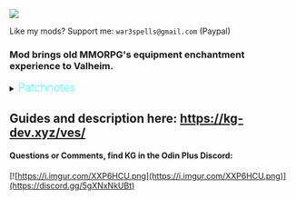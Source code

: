 ![](https://i.imgur.com/nRGWth9.png)

Like my mods? Support me: `war3spells@gmail.com` (Paypal)

### Mod brings old MMORPG's equipment enchantment experience to Valheim.

<details>
  <summary><b><span style="color:aqua;font-weight:200;font-size:20px">
    Patchnotes
</span></b></summary>

| Version | Changes                                                                                                                                                                 |
|---------|-------------------------------------------------------------------------------------------------------------------------------------------------------------------------|
| 1.3.0   | Fixed wrong tooltip values bug<br/>Fixed incompatibility with Jewelcrafting + Extended inventory new visual slots                                                       |
| 1.2.0   | Replaced Override .yml files to be able to affect group of items, instead of individual one<br/>Please remove Override_ yml files before start so they can be recteated |
| 1.1.0   | Added 4 directories for Override + Requirements additional .yml files                                                                                                   |
| 1.0.0   | Mod released                                                                                                                                                            |
</details>

## Guides and description here: https://kg-dev.xyz/ves/

####  Questions or Comments, find KG in the Odin Plus Discord:
[![https://i.imgur.com/XXP6HCU.png](https://i.imgur.com/XXP6HCU.png)](https://discord.gg/5gXNxNkUBt)